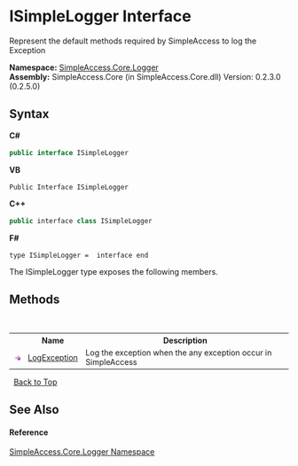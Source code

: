 # ISimpleLogger Interface
 

Represent the default methods required by SimpleAccess to log the Exception

**Namespace:**&nbsp;<a href="87b68a76-c6c2-1ca8-acf7-c56ca0fee23f">SimpleAccess.Core.Logger</a><br />**Assembly:**&nbsp;SimpleAccess.Core (in SimpleAccess.Core.dll) Version: 0.2.3.0 (0.2.5.0)

## Syntax

**C#**<br />
``` C#
public interface ISimpleLogger
```

**VB**<br />
``` VB
Public Interface ISimpleLogger
```

**C++**<br />
``` C++
public interface class ISimpleLogger
```

**F#**<br />
``` F#
type ISimpleLogger =  interface end
```

The ISimpleLogger type exposes the following members.


## Methods
&nbsp;<table><tr><th></th><th>Name</th><th>Description</th></tr><tr><td>![Public method](media/pubmethod.gif "Public method")</td><td><a href="b68a9a30-83c6-8fe7-eb93-ed396d05c932">LogException</a></td><td>
Log the exception when the any exception occur in SimpleAccess</td></tr></table>&nbsp;
<a href="#isimplelogger-interface">Back to Top</a>

## See Also


#### Reference
<a href="87b68a76-c6c2-1ca8-acf7-c56ca0fee23f">SimpleAccess.Core.Logger Namespace</a><br />